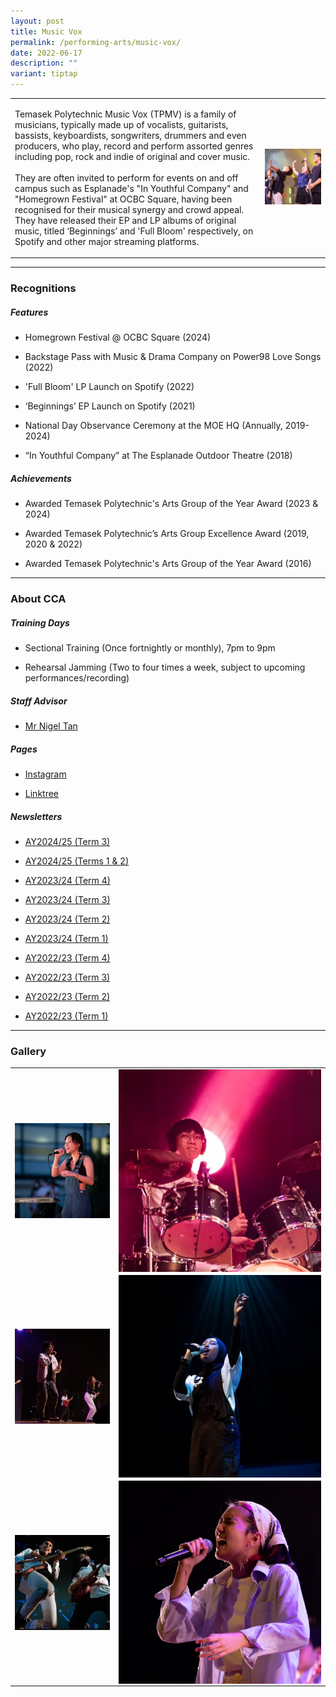 ```yaml
---
layout: post
title: Music Vox
permalink: /performing-arts/music-vox/
date: 2022-06-17
description: ""
variant: tiptap
---
```

<table style="minWidth: 50px">
<colgroup>
<col>
<col>
</colgroup>
<tbody>
<tr>
<td rowspan="1" colspan="1">
<p>Temasek Polytechnic Music Vox (TPMV) is a family of musicians, typically
made up of vocalists, guitarists, bassists, keyboardists, songwriters,
drummers and even producers, who play, record and perform assorted genres
including pop, rock and indie of original and cover music.
<br>
<br>They are often invited to perform for events on and off campus such as
Esplanade's "In Youthful Company" and "Homegrown Festival" at OCBC Square,
having been recognised for their musical synergy and crowd appeal. They
have released their EP and LP albums of original music, titled ‘Beginnings’
and 'Full Bloom' respectively, on Spotify and other major streaming platforms.</p>
</td>
<td rowspan="1" colspan="1">
<div class="isomer-image-wrapper">
<img style="width: 100%" height="auto" width="100%" alt="" src="/images/Arts/MV/Music_Vox.png">
</div>
</td>
</tr>
</tbody>
</table>
<hr>
<h3>Recognitions</h3>
<h5>Features</h5>
<ul data-tight="true" class="tight">
<li>
<p>Homegrown Festival @ OCBC Square (2024)</p>
</li>
<li>
<p>Backstage Pass with Music &amp; Drama Company on Power98 Love Songs (2022)</p>
</li>
<li>
<p>'Full Bloom' LP Launch on Spotify (2022)</p>
</li>
<li>
<p>‘Beginnings’ EP Launch on Spotify (2021)</p>
</li>
<li>
<p>National Day Observance Ceremony at the MOE HQ (Annually, 2019-2024)</p>
</li>
<li>
<p>“In Youthful Company” at The Esplanade Outdoor Theatre (2018)</p>
</li>
</ul>
<h5>Achievements</h5>
<ul data-tight="true" class="tight">
<li>
<p>Awarded Temasek Polytechnic's Arts Group of the Year Award (2023 &amp;
2024)</p>
</li>
<li>
<p>Awarded Temasek Polytechnic’s Arts Group Excellence Award (2019, 2020
&amp; 2022)</p>
</li>
<li>
<p>Awarded Temasek Polytechnic's Arts Group of the Year Award (2016)</p>
</li>
</ul>
<hr>
<h3>About CCA</h3>
<h5>Training Days</h5>
<ul data-tight="true" class="tight">
<li>
<p>Sectional Training (Once fortnightly or monthly), 7pm to 9pm</p>
</li>
<li>
<p>Rehearsal Jamming (Two to four times a week, subject to upcoming performances/recording)</p>
</li>
</ul>
<h5>Staff Advisor</h5>
<ul data-tight="true" class="tight">
<li>
<p><a href="mailto:nigel_tan@tp.edu.sg" rel="noopener noreferrer nofollow" target="_blank">Mr Nigel Tan</a> 
<br>
</p>
</li>
</ul>
<h5>Pages</h5>
<ul data-tight="true" class="tight">
<li>
<p><a href="https://www.instagram.com/tpmusicvox" rel="noopener noreferrer nofollow" target="_blank">Instagram</a>
</p>
</li>
<li>
<p><a href="https://linktr.ee/MusicVoxTP" rel="noopener noreferrer nofollow" target="_blank">Linktree</a>
</p>
</li>
</ul>
<p></p>
<h5>Newsletters</h5>
<ul data-tight="true" class="tight">
<li>
<p><a href="https://for.edu.sg/tpmvay2425term3" rel="noopener nofollow" target="_blank">AY2024/25 (Term 3)</a>
</p>
</li>
<li>
<p><a href="https://for.edu.sg/tpmvay2425terms1and2" rel="noopener nofollow" target="_blank">AY2024/25 (Terms 1 &amp; 2)</a>
</p>
</li>
<li>
<p><a href="https://for.edu.sg/tpmvay2324term4" rel="noopener nofollow" target="_blank">AY2023/24 (Term 4)</a>
</p>
</li>
<li>
<p><a href="https://for.edu.sg/tpmvay2324term3" rel="noopener nofollow" target="_blank">AY2023/24 (Term 3)</a>
</p>
</li>
<li>
<p><a href="https://for.edu.sg/tpmvay2324term2" rel="noopener nofollow" target="_blank">AY2023/24 (Term 2)</a>
</p>
</li>
<li>
<p><a href="https://for.edu.sg/tpmvay2324term1" rel="noopener nofollow" target="_blank">AY2023/24 (Term 1)</a>
</p>
</li>
<li>
<p><a href="https://for.edu.sg/tpmvay2223term4" rel="noopener nofollow" target="_blank">AY2022/23 (Term 4)</a>
</p>
</li>
<li>
<p><a href="https://for.edu.sg/tpmvay2223term3" rel="noopener nofollow" target="_blank">AY2022/23 (Term 3)</a>
</p>
</li>
<li>
<p><a href="https://for.edu.sg/tpmvay2223term2" rel="noopener nofollow" target="_blank">AY2022/23 (Term 2)</a>
</p>
</li>
<li>
<p><a href="https://for.edu.sg/tpmvay2223term1" rel="noopener nofollow" target="_blank">AY2022/23 (Term 1)</a>
</p>
</li>
</ul>
<hr>
<h3>Gallery</h3>
<table style="minWidth: 50px">
<colgroup>
<col>
<col>
</colgroup>
<tbody>
<tr>
<td rowspan="1" colspan="1">
<div class="isomer-image-wrapper">
<img style="display:block;margin-left:auto;margin-right:auto;" height="auto" width="100%" alt="Musicvox" src="/images/Arts/MV/MV_pic_1.jpg">
</div>
</td>
<td rowspan="1" colspan="1">
<div class="isomer-image-wrapper">
<img style="display:block;margin-left:auto;margin-right:auto;" height="auto" width="100%" alt="Musicvox" src="/images/Arts/MV/MV_pic_2.jpg">
</div>
</td>
</tr>
<tr>
<td rowspan="1" colspan="1">
<div class="isomer-image-wrapper">
<img style="display:block;margin-left:auto;margin-right:auto;" height="auto" width="100%" alt="Musicvox" src="/images/Arts/MV/MV_pic_3.jpg">
</div>
</td>
<td rowspan="1" colspan="1">
<div class="isomer-image-wrapper">
<img style="display:block;margin-left:auto;margin-right:auto;" height="auto" width="100%" alt="Musicvox" src="/images/Arts/MV/MV_pic_4.jpg">
</div>
</td>
</tr>
<tr>
<td rowspan="1" colspan="1">
<div class="isomer-image-wrapper">
<img style="display:block;margin-left:auto;margin-right:auto;" height="auto" width="100%" alt="Musicvox" src="/images/Arts/MV/MV_pic_5.jpg">
</div>
</td>
<td rowspan="1" colspan="1">
<div class="isomer-image-wrapper">
<img style="display:block;margin-left:auto;margin-right:auto;" height="auto" width="100%" alt="Musicvox" src="/images/Arts/MV/MV_pic_6.jpg">
</div>
</td>
</tr>
</tbody>
</table>
<p></p>